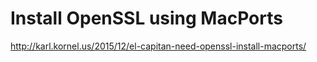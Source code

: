 # Install OpenSSL using MacPorts

http://karl.kornel.us/2015/12/el-capitan-need-openssl-install-macports/